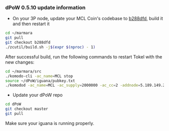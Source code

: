 ### dPoW 0.5.10 update information

- On your 3P node, update your MCL Coin's codebase to [b288dfd](https://github.com/marmarachain/marmara/tree/b288dfd66e2761e40af717362f75e4d5319c4f7f), build it and then restart it

```bash
cd ~/marmara
git pull
git checkout b288dfd
./zcutil/build.sh -j$(expr $(nproc) - 1)
```

After successful build, run the following commands to restart Tokel with the new changes:

```bash
cd ~/marmara/src
./komodo-cli -ac_name=MCL stop
source ~/dPoW/iguana/pubkey.txt
./komodod -ac_name=MCL -ac_supply=2000000 -ac_cc=2 -addnode=5.189.149.242 -addnode=161.97.146.150 -addnode=149.202.158.145 -addressindex=1 -spentindex=1 -ac_marmara=1 -ac_staked=75 -ac_reward=3000000000 -daemon -pubkey=$pubkey &
```

- Update your dPoW repo

```bash
cd dPoW
git checkout master
git pull
```

Make sure your iguana is running properly.
